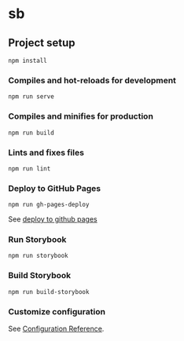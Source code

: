 # sb

## Project setup
```
npm install
```

### Compiles and hot-reloads for development
```
npm run serve
```

### Compiles and minifies for production
```
npm run build
```

### Lints and fixes files
```
npm run lint
```

### Deploy to GitHub Pages
```
npm run gh-pages-deploy
```
See [deploy to github pages](https://dev.to/rolanddoda/deploy-to-github-pages-like-a-pro-with-github-actions-4hdg)

### Run Storybook
```
npm run storybook
```

### Build Storybook
```
npm run build-storybook
```

### Customize configuration
See [Configuration Reference](https://cli.vuejs.org/config/).
